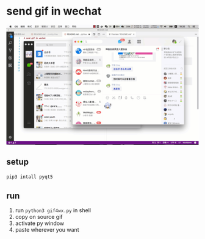 # send gif in wechat

![](usage.gif)

## setup
```bash
pip3 intall pyqt5
```

## run
1. run `python3 gif4wx.py` in shell
2. copy on source gif
3. activate py window
4. paste wherever you want